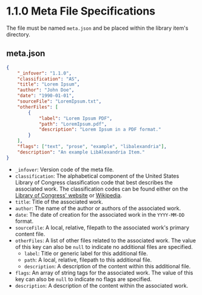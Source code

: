 # 1.1.0 Meta File Specifications

The file must be named `meta.json` and be placed within the library item's directory.

## meta.json

```json
{
    "_infover": "1.1.0",
    "classification": "AS",
    "title": "Lorem Ipsum",
    "author": "John Doe",
    "date": "1990-01-01",
    "sourceFile": "LoremIpsum.txt",
    "otherFiles": [
        {
            "label": "Lorem Ipsum PDF",
            "path": "LoremIpsum.pdf",
            "description": "Lorem Ipsum in a PDF format."
        }
    ],
    "flags": ["text", "prose", "example", "libalexandria"],
    "description": "An example LibAlexandria Item."
}
```

* `_infover`: Version code of the meta file.
* `classification`: The alphabetical component of the United States Library of Congress classification code that best describes the associated work. The classification codes can be found either on the [Library of Congress' website](https://www.loc.gov/catdir/cpso/lcco/) or [Wikipedia](https://en.wikipedia.org/wiki/Library_of_Congress_Classification#Classification).
* `title`: Title of the associated work.
* `author`: The name of the author or authors of the associated work.
* `date`: The date of creation for the associated work in the `YYYY-MM-DD` format.
* `sourceFile`: A local, relative, filepath to the associated work's primary content file.
* `otherFiles`: A list of other files related to the associated work. The value of this key can also be `null` to indicate no additional files are specified.
    * `label`: Title or generic label for this additional file.
    * `path`: A local, relative, filepath to this additional file.
    * `description`: A description of the content within this additional file.
* `flags`: An array of string tags for the associated work. The value of this key can also be `null` to indicate no flags are specified.
* `description`: A description of the content within the associated work.
